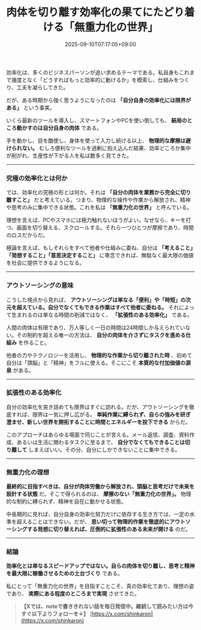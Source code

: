 ﻿---
title: "肉体を切り離す効率化の果てにたどり着ける「無重力化の世界」"
date: 2025-09-10T07:17:05+09:00
draft: false
---

効率化は、多くのビジネスパーソンが追い求めるテーマである。私自身もこれまで幾度となく「どうすればもっと効率的に動けるか」を模索し、仕組みをつくり、工夫を凝らしてきた。

だが、ある時期から強く思うようになったのは **「自分自身の効率化には限界がある」** という事実。

いくら最新のツールを導入し、スマートフォンやPCを使い倒しても、 **結局のところ動かすのは自分自身の肉体** である。

手を動かし、目を酷使し、身体を使って入力し続ける以上、 **物理的な摩擦は避けられない。** むしろ便利なツールを過剰に抱え込んだ結果、効率どころか集中が削がれ、生産性が下がる人を私は数多く見てきた。




---



### 究極の効率化とは何か

では、効率化の究極の形とは何か。それは **「自分の肉体を業務から完全に切り離すこと」** だと考えている。つまり、物理的な操作や作業から解放され、精神や思考のみに集中できる状態。これを私は **「無重力化の世界」** と呼んでいる。

理想を言えば、PCやスマホには極力触れないほうがよい。なぜなら、キーを打つ、画面を切り替える、スクロールする。それら一つひとつが摩擦であり、時間のロスだからだ。

極論を言えば、もしそれらをすべて他者や仕組みに委ね、自分は **「考えること」「発想すること」「意思決定すること」** に専念できれば、無駄なく最大限の価値を社会に提供できるようになる。



---



### アウトソーシングの意味

こうした視点から見れば、 **アウトソーシングは単なる「便利」や「時短」の次元を超えている。自分でなくてもできる作業はすべて他者に委ねる。** それによって生まれるのは単なる時間の削減ではなく、 **「拡張性のある効率化」** である。

人間の肉体は有限であり、万人等しく一日の時間は24時間しか与えられていない。その制約を超える唯一の方法は、 **自分の肉体を介さずにタスクを進める仕組み** を作ること。

他者の力やテクノロジーを活用し、 **物理的な作業から切り離された時** 、初めて自分は「頭脳」と「精神」をフルに使える。そこにこそ **本質的な付加価値の源泉** がある。



---



### 拡張性のある効率化

自分の効率化を突き詰めても限界はすぐに訪れる。だが、アウトソーシングを徹底すれば、限界は一気に押し広がる。 **単純作業に縛られず、自らの強みを研ぎ澄ませ、新しい世界を開拓することに時間とエネルギーを投下できる** からだ。

このアプローチはあらゆる場面で同じことが言える。メール返信、調査、資料作成、あるいは生活に関わるタスクに至るまで、 **自分でなくてもできることは切り離して** しまえばいい。その分、自分にしかできないことに集中できる。



---



### 無重力化の理想

**最終的に目指すべきは、自分が肉体労働から解放され、頭脳と思考だけで未来を設計する状態** だ。そこで得られるのは、 **摩擦のない「無重力化の世界」。** 物理的な制約に縛られず、精神を自在に動かせる状態。

中長期的に見れば、自分自身の効率化努力だけに依存する生き方では、一定の水準を超えることはできない。だが、 **思い切って物理的作業を徹底的にアウトソーシングする発想に切り替えれば、圧倒的に拡張性のある未来が開ける** のだ。



---



### 結論

**効率化とは単なるスピードアップではない。自らの肉体を切り離し、思考と精神を最大限に稼働させるための土台づくり** である。

私にとって「無重力化の世界」を目指すことこそ、真の効率化であり、理想の姿であり、 **実際にある程度のところまで実現** させてきた。

> **【Xでは、noteで書ききれない話を毎日発信中。継続して読みたい方は今すぐ以下よりフォローを↓】** [https://x.com/shinkaron](https://x.com/shinkaron)